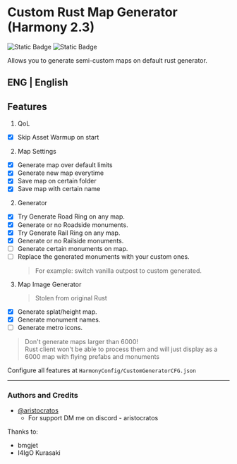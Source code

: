 # Custom Rust Map Generator (Harmony 2.3)
![Static Badge](https://img.shields.io/badge/Harmony-2.3-blue?style=for-the-badge)
![Static Badge](https://img.shields.io/github/license/hammzat/HarmonyCustomGenerator?label=license&style=for-the-badge)

Allows you to generate semi-custom maps on default rust generator.
## ENG | English
 ## Features

1. QoL
- [x] Skip Asset Warmup on start

2. Map Settings
- [x] Generate map over default limits
- [x] Generate new map everytime
- [x] Save map on certain folder
- [x] Save map with certain name
  
2. Generator
- [x] Try Generate Road Ring on any map.
- [x] Generate or no Roadside monuments.
- [x] Try Generate Rail Ring on any map.
- [x] Generate or no Railside monuments.
- [ ] Generate certain monuments on map.
- [ ] Replace the generated monuments with your custom ones.
    > For example: switch vanilla outpost to custom generated.

3. Map Image Generator
   > Stolen from original Rust
- [x] Generate splat/height map.
- [x] Generate monument names.
- [ ] Generate metro icons.

> Don't generate maps larger than 6000!  
> Rust client won't be able to process them and will just display as a 6000 map with flying prefabs and monuments

Configure all features at `HarmonyConfig/CustomGeneratorCFG.json`

------
### Authors and Credits
- [@aristocratos](https://github.com/hammzat)
  - For support DM me on discord - aristocratos
 
Thanks to:
- bmgjet
- I4IgO Kurasaki
